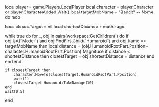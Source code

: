 local player = game.Players.LocalPlayer
local character = player.Character or player.CharacterAdded:Wait()
local targetMobName = "Bandit"  -- Nome do mob

local closestTarget = nil
local shortestDistance = math.huge

while true do
    for _, obj in pairs(workspace:GetChildren()) do
        if obj:IsA("Model") and obj:FindFirstChild("Humanoid") and obj.Name == targetMobName then
            local distance = (obj.HumanoidRootPart.Position - character.HumanoidRootPart.Position).Magnitude
            if distance < shortestDistance then
                closestTarget = obj
                shortestDistance = distance
            end
        end
    end

    if closestTarget then
        character:MoveTo(closestTarget.HumanoidRootPart.Position)
        wait(1)
        closestTarget.Humanoid:TakeDamage(10)
    end
    wait(0.5)
end
